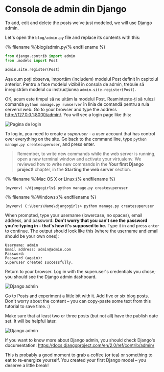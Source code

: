 # Consola de admin din Django

To add, edit and delete the posts we've just modeled, we will use Django admin.

Let's open the `blog/admin.py` file and replace its contents with this:

{% filename %}blog/admin.py{% endfilename %}

```python
from django.contrib import admin
from .models import Post

admin.site.register(Post)
```

Așa cum poți observa, importăm (includem) modelul Post definit în capitolul anterior. Pentru a face modelul vizibil în consola de admin, trebuie să înregistrăm modelul cu instrucțiunea `admin.site.register(Post)`.

OK, acum este timpul să ne uităm la modelul Post. Reamintește-ți să rulezi comanda ` python manage.py runserver ` în linia de comandă pentru a rula serverul web. Go to your browser and type the address http://127.0.0.1:8000/admin/. You will see a login page like this:

![Pagina de login](images/login_page2.png)

To log in, you need to create a *superuser* - a user account that has control over everything on the site. Go back to the command line, type `python manage.py createsuperuser`, and press enter.

> Remember, to write new commands while the web server is running, open a new terminal window and activate your virtualenv. We reviewed how to write new commands in the **Your first Django project!** chapter, in the **Starting the web server** section.

{% filename %}Mac OS X or Linux:{% endfilename %}

    (myvenv) ~/djangogirls$ python manage.py createsuperuser
    

{% filename %}Windows:{% endfilename %}

    (myvenv) C:\Users\Name\djangogirls> python manage.py createsuperuser
    

When prompted, type your username (lowercase, no spaces), email address, and password. **Don't worry that you can't see the password you're typing in – that's how it's supposed to be.** Type it in and press `enter` to continue. The output should look like this (where the username and email should be your own ones):

    Username: admin
    Email address: admin@admin.com
    Password:
    Password (again):
    Superuser created successfully.
    

Return to your browser. Log in with the superuser's credentials you chose; you should see the Django admin dashboard.

![Django admin](images/django_admin3.png)

Go to Posts and experiment a little bit with it. Add five or six blog posts. Don't worry about the content – you can copy-paste some text from this tutorial to save time. :)

Make sure that at least two or three posts (but not all) have the publish date set. It will be helpful later.

![Django admin](images/edit_post3.png)

If you want to know more about Django admin, you should check Django's documentation: https://docs.djangoproject.com/en/2.0/ref/contrib/admin/

This is probably a good moment to grab a coffee (or tea) or something to eat to re-energize yourself. You created your first Django model – you deserve a little break!